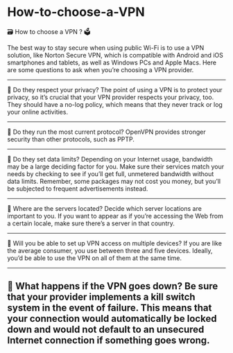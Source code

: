 # How-to-choose-a-VPN


🗃 How to choose a VPN ? 🗳

The best way to stay secure when using public Wi-Fi is to use a VPN solution, like Norton Secure VPN, which is compatible with Android and iOS smartphones and tablets, as well as Windows PCs and Apple Macs. Here are some questions to ask when you’re choosing a VPN provider.

------------------------

:red_circle: Do they respect your privacy? 
The point of using a VPN is to protect your privacy, so it’s crucial that your VPN provider respects your privacy, too. They should have a no-log policy, which means that they never track or log your online activities.

------------------------

:red_circle: Do they run the most current protocol? 
OpenVPN provides stronger security than other protocols, such as PPTP.

------------------------

:red_circle: Do they set data limits? 
Depending on your Internet usage, bandwidth may be a large deciding factor for you. Make sure their services match your needs by checking to see if you’ll get full, unmetered bandwidth without data limits. Remember, some packages may not cost you money, but you’ll be subjected to frequent advertisements instead.

------------------------

:red_circle: Where are the servers located? 
Decide which server locations are important to you. If you want to appear as if you’re accessing the Web from a certain locale, make sure there’s a server in that country.

------------------------

:red_circle: Will you be able to set up VPN access on multiple devices? 
If you are like the average consumer, you use between three and five devices. Ideally, you’d be able to use the VPN on all of them at the same time.

------------------------

:red_circle: What happens if the VPN goes down? 
Be sure that your provider implements a kill switch system in the event of failure. This means that your connection would automatically be locked down and would not default to an unsecured Internet connection if something goes wrong.
------------------------
